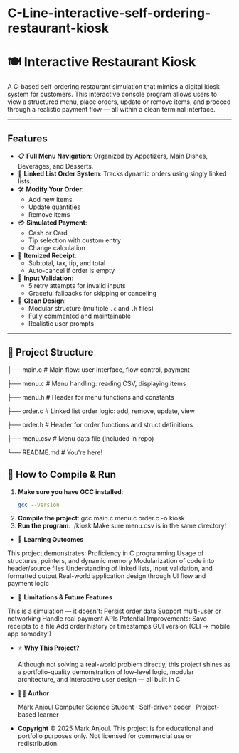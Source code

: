 # C-Line-interactive-self-ordering-restaurant-kiosk
# 🍽️ Interactive Restaurant Kiosk

A C-based self-ordering restaurant simulation that mimics a digital kiosk system for customers. This interactive console program allows users to view a structured menu, place orders, update or remove items, and proceed through a realistic payment flow — all within a clean terminal interface.

---

## Features

- 📋 **Full Menu Navigation**: Organized by Appetizers, Main Dishes, Beverages, and Desserts.
- 🔁 **Linked List Order System**: Tracks dynamic orders using singly linked lists.
- 🛠️ **Modify Your Order**:
  - Add new items
  - Update quantities
  - Remove items
- 💳 **Simulated Payment**:
  - Cash or Card
  - Tip selection with custom entry
  - Change calculation
- 🧾 **Itemized Receipt**:
  - Subtotal, tax, tip, and total
  - Auto-cancel if order is empty
- 🔄 **Input Validation**:
  - 5 retry attempts for invalid inputs
  - Graceful fallbacks for skipping or canceling
- 🧠 **Clean Design**:
  - Modular structure (multiple `.c` and `.h` files)
  - Fully commented and maintainable
  - Realistic user prompts

---

## 📁 Project Structure
├── main.c # Main flow: user interface, flow control, payment

├── menu.c # Menu handling: reading CSV, displaying items

├── menu.h # Header for menu functions and constants

├── order.c # Linked list order logic: add, remove, update, view

├── order.h # Header for order functions and struct definitions

├── menu.csv # Menu data file (included in repo)

└── README.md # You're here!

## 🔧 How to Compile & Run

1. **Make sure you have GCC installed**:
   ```bash
   gcc --version
2. **Compile the project**:
   gcc main.c menu.c order.c -o kiosk
3. **Run the program**:
  ./kiosk
Make sure menu.csv is in the same directory!

- 🎯 **Learning Outcomes**

This project demonstrates:
  Proficiency in C programming
  Usage of structures, pointers, and dynamic memory
  Modularization of code into header/source files
  Understanding of linked lists, input validation, and formatted output
  Real-world application design through UI flow and payment logic

- 🚧 **Limitations & Future Features**

This is a simulation — it doesn't:
  Persist order data
  Support multi-user or networking
  Handle real payment APIs
  Potential Improvements:
  Save receipts to a file
  Add order history or timestamps
  GUI version (CLI → mobile app someday!)



- ⭐ **Why This Project?**

  Although not solving a real-world problem directly, this project shines as a portfolio-quality demonstration of low-level logic, modular architecture, and interactive user design — all built in C
- 👨‍💻 **Author**

  Mark Anjoul
  Computer Science Student · Self-driven coder · Project-based learner
- **Copyright**
  © 2025 Mark Anjoul. This project is for educational and portfolio purposes only.
  Not licensed for commercial use or redistribution.
